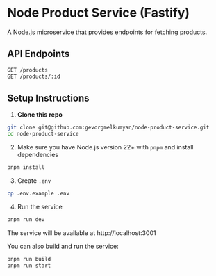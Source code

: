# Node Product Service (Fastify)

A Node.js microservice that provides endpoints for fetching products.

## API Endpoints
```bash
GET /products
GET /products/:id
```

## Setup Instructions

1. **Clone this repo**

```bash
git clone git@github.com:gevorgmelkumyan/node-product-service.git
cd node-product-service
```
2. Make sure you have Node.js version 22+ with `pnpm` and install dependencies
```bash
pnpm install
```
3. Create `.env`

```bash
cp .env.example .env
```
4. Run the service
```bash
pnpm run dev
```
The service will be available at http://localhost:3001

You can also build and run the service:
```bash
pnpm run build
pnpm run start
```
